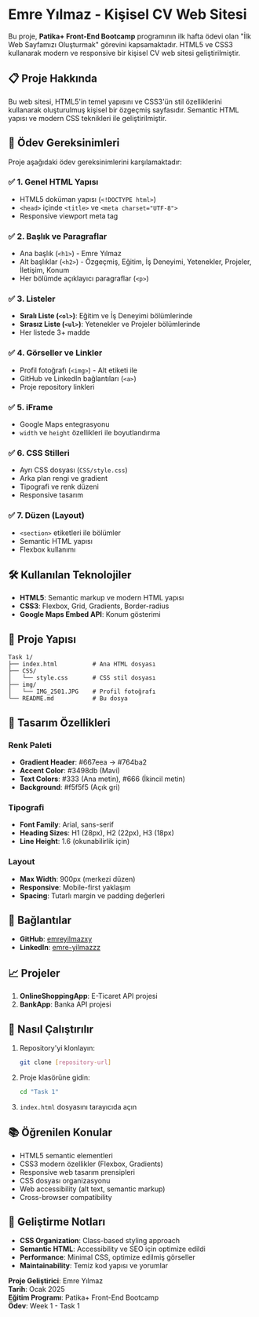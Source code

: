 # Emre Yılmaz - Kişisel CV Web Sitesi

Bu proje, **Patika+ Front-End Bootcamp** programının ilk hafta ödevi olan "İlk Web Sayfamızı Oluşturmak" görevini kapsamaktadır. HTML5 ve CSS3 kullanarak modern ve responsive bir kişisel CV web sitesi geliştirilmiştir.

## 📋 Proje Hakkında

Bu web sitesi, HTML5'in temel yapısını ve CSS3'ün stil özelliklerini kullanarak oluşturulmuş kişisel bir özgeçmiş sayfasıdır. Semantic HTML yapısı ve modern CSS teknikleri ile geliştirilmiştir.

## 🎯 Ödev Gereksinimleri

Proje aşağıdaki ödev gereksinimlerini karşılamaktadır:

### ✅ 1. Genel HTML Yapısı
- HTML5 doküman yapısı (`<!DOCTYPE html>`)
- `<head>` içinde `<title>` ve `<meta charset="UTF-8">`
- Responsive viewport meta tag

### ✅ 2. Başlık ve Paragraflar
- Ana başlık (`<h1>`) - Emre Yılmaz
- Alt başlıklar (`<h2>`) - Özgeçmiş, Eğitim, İş Deneyimi, Yetenekler, Projeler, İletişim, Konum
- Her bölümde açıklayıcı paragraflar (`<p>`)

### ✅ 3. Listeler
- **Sıralı Liste (`<ol>`)**: Eğitim ve İş Deneyimi bölümlerinde
- **Sırasız Liste (`<ul>`)**: Yetenekler ve Projeler bölümlerinde
- Her listede 3+ madde

### ✅ 4. Görseller ve Linkler
- Profil fotoğrafı (`<img>`) - Alt etiketi ile
- GitHub ve LinkedIn bağlantıları (`<a>`)
- Proje repository linkleri

### ✅ 5. iFrame
- Google Maps entegrasyonu
- `width` ve `height` özellikleri ile boyutlandırma

### ✅ 6. CSS Stilleri
- Ayrı CSS dosyası (`CSS/style.css`)
- Arka plan rengi ve gradient
- Tipografi ve renk düzeni
- Responsive tasarım

### ✅ 7. Düzen (Layout)
- `<section>` etiketleri ile bölümler
- Semantic HTML yapısı
- Flexbox kullanımı

## 🛠️ Kullanılan Teknolojiler

- **HTML5**: Semantic markup ve modern HTML yapısı
- **CSS3**: Flexbox, Grid, Gradients, Border-radius
- **Google Maps Embed API**: Konum gösterimi

## 📁 Proje Yapısı

```
Task 1/
├── index.html          # Ana HTML dosyası
├── CSS/
│   └── style.css       # CSS stil dosyası
├── img/
│   └── IMG_2501.JPG    # Profil fotoğrafı
└── README.md           # Bu dosya
```

## 🎨 Tasarım Özellikleri

### Renk Paleti
- **Gradient Header**: #667eea → #764ba2
- **Accent Color**: #3498db (Mavi)
- **Text Colors**: #333 (Ana metin), #666 (İkincil metin)
- **Background**: #f5f5f5 (Açık gri)

### Tipografi
- **Font Family**: Arial, sans-serif
- **Heading Sizes**: H1 (28px), H2 (22px), H3 (18px)
- **Line Height**: 1.6 (okunabilirlik için)

### Layout
- **Max Width**: 900px (merkezi düzen)
- **Responsive**: Mobile-first yaklaşım
- **Spacing**: Tutarlı margin ve padding değerleri

## 🔗 Bağlantılar

- **GitHub**: [emreyilmazxy](https://github.com/emreyilmazxy)
- **LinkedIn**: [emre-yilmazzz](https://www.linkedin.com/in/emre-yilmazzz/)

## 📈 Projeler

1. **OnlineShoppingApp**: E-Ticaret API projesi
2. **BankApp**: Banka API projesi

## 🚀 Nasıl Çalıştırılır

1. Repository'yi klonlayın:
   ```bash
   git clone [repository-url]
   ```

2. Proje klasörüne gidin:
   ```bash
   cd "Task 1"
   ```

3. `index.html` dosyasını tarayıcıda açın

## 📚 Öğrenilen Konular

- HTML5 semantic elementleri
- CSS3 modern özellikler (Flexbox, Gradients)
- Responsive web tasarım prensipleri
- CSS dosyası organizasyonu
- Web accessibility (alt text, semantic markup)
- Cross-browser compatibility

## 🔧 Geliştirme Notları

- **CSS Organization**: Class-based styling approach
- **Semantic HTML**: Accessibility ve SEO için optimize edildi
- **Performance**: Minimal CSS, optimize edilmiş görseller
- **Maintainability**: Temiz kod yapısı ve yorumlar



**Proje Geliştirici**: Emre Yılmaz  
**Tarih**: Ocak 2025  
**Eğitim Programı**: Patika+ Front-End Bootcamp  
**Ödev**: Week 1 - Task 1
